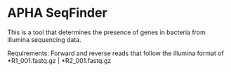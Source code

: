# APHA SeqFinder
This is a tool that determines the presence of genes in bacteria from illumina sequencing data.

Requirements:
Forward and reverse reads that follow the illumina format of *R1_001.fastq.gz | *R2_001.fastq.gz
